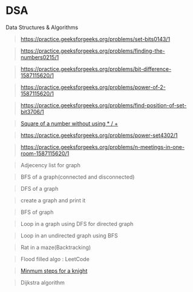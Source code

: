 # DSA
Data Structures &amp; Algorithms

> https://practice.geeksforgeeks.org/problems/set-bits0143/1

>https://practice.geeksforgeeks.org/problems/finding-the-numbers0215/1

> https://practice.geeksforgeeks.org/problems/bit-difference-1587115620/1

> https://practice.geeksforgeeks.org/problems/power-of-2-1587115620/1

> https://practice.geeksforgeeks.org/problems/find-position-of-set-bit3706/1

> [Square of a number without using * / +](https://www.geeksforgeeks.org/calculate-square-of-a-number-without-using-and-pow/#:~:text=Given%20an%20integer%20n%2C%20calculate,*%2C%20%2F%20and%20pow().&text=A%20Simple%20Solution%20is%20to%20repeatedly%20add%20n%20to%20result.)

>https://practice.geeksforgeeks.org/problems/power-set4302/1

> https://practice.geeksforgeeks.org/problems/n-meetings-in-one-room-1587115620/1

> Adjecency list for graph

> BFS of a graph(connected and disconnected)

> DFS of a graph

> create a graph and print it

> BFS of graph

> Loop in a graph using DFS for directed graph

> Loop in an undirected graph using BFS

> Rat in a maze(Backtracking)

> Flood filled algo : LeetCode

> [Minmum steps for a knight](https://practice.geeksforgeeks.org/problems/steps-by-knight5927/1#)

> Dijkstra algorithm